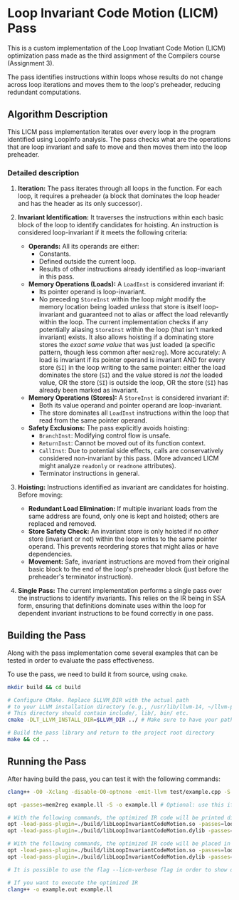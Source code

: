 # Loop Invariant Code Motion (LICM) Pass

This is a custom implementation of the Loop Invatiant Code Motion (LICM) optimization pass made as the third assignment of the Compilers course (Assignment 3).

The pass identifies instructions within loops whose results do not change across loop iterations and moves them to the loop's preheader, reducing redundant computations.

## Algorithm Description

This LICM pass implementation iterates over every loop in the program identified using LoopInfo analysis. The pass checks what are the operations that are loop invariant and safe to move and then moves them into the loop preheader.

### Detailed description

1.  **Iteration:** The pass iterates through all loops in the function. For each loop, it requires a preheader (a block that dominates the loop header and has the header as its only successor).
2.  **Invariant Identification:** It traverses the instructions within each basic block of the loop to identify candidates for hoisting. An instruction is considered loop-invariant if it meets the following criteria:
    *   **Operands:** All its operands are either:
        *   Constants.
        *   Defined outside the current loop.
        *   Results of other instructions already identified as loop-invariant in this pass.
    *   **Memory Operations (Loads):** A `LoadInst` is considered invariant if:
        *   Its pointer operand is loop-invariant.
        *   No preceding `StoreInst` within the loop *might* modify the memory location being loaded *unless* that store is itself loop-invariant and guaranteed not to alias or affect the load relevantly within the loop. The current implementation checks if any potentially aliasing `StoreInst` within the loop (that isn't marked invariant) exists. It also allows hoisting if a dominating store stores the *exact same value* that was just loaded (a specific pattern, though less common after `mem2reg`). More accurately: A load is invariant if its pointer operand is invariant AND for every store (`SI`) in the loop writing to the same pointer: either the load dominates the store (`SI`) and the value stored is *not* the loaded value, OR the store (`SI`) is outside the loop, OR the store (`SI`) has already been marked as invariant.
    *   **Memory Operations (Stores):** A `StoreInst` is considered invariant if:
        *   Both its value operand and pointer operand are loop-invariant.
        *   The store dominates all `LoadInst` instructions within the loop that read from the same pointer operand.
    *   **Safety Exclusions:** The pass explicitly avoids hoisting:
        *   `BranchInst`: Modifying control flow is unsafe.
        *   `ReturnInst`: Cannot be moved out of its function context.
        *   `CallInst`: Due to potential side effects, calls are conservatively considered non-invariant by this pass. (More advanced LICM might analyze `readonly` or `readnone` attributes).
        *   Terminator instructions in general.
3.  **Hoisting:** Instructions identified as invariant are candidates for hoisting. Before moving:
    *   **Redundant Load Elimination:** If multiple invariant loads from the same address are found, only one is kept and hoisted; others are replaced and removed.
    *   **Store Safety Check:** An invariant store is only hoisted if no *other* store (invariant or not) within the loop writes to the same pointer operand. This prevents reordering stores that might alias or have dependencies.
    *   **Movement:** Safe, invariant instructions are moved from their original basic block to the end of the loop's preheader block (just before the preheader's terminator instruction).

4.  **Single Pass:** The current implementation performs a single pass over the instructions to identify invariants. This relies on the IR being in SSA form, ensuring that definitions dominate uses within the loop for dependent invariant instructions to be found correctly in one pass.

## Building the Pass

Along with the pass implementation come several examples that can be tested in order to evaluate the pass effectiveness.

To use the pass, we need to build it from source, using `cmake`.

```bash
mkdir build && cd build

# Configure CMake. Replace $LLVM_DIR with the actual path
# to your LLVM installation directory (e.g., /usr/lib/llvm-14, ~/llvm-project/build)
# This directory should contain include/, lib/, bin/ etc.
cmake -DLT_LLVM_INSTALL_DIR=$LLVM_DIR ../ # Make sure to have your path to llvm/bin as LLVM_DIR

# Build the pass library and return to the project root directory
make && cd ..
```

## Running the Pass

After having build the pass, you can test it with the following commands:

```bash
clang++ -O0 -Xclang -disable-O0-optnone -emit-llvm test/example.cpp -S -o example.ll

opt -passes=mem2reg example.ll -S -o example.ll # Optional: use this if you want to remove load/stores from the IR code

# With the following commands, the optimized IR code will be printed directly on the terminal
opt -load-pass-plugin=./build/libLoopInvariantCodeMotion.so -passes=loop-inv-cm example.ll -S # For GNU/Linux OS
opt -load-pass-plugin=./build/libLoopInvariantCodeMotion.dylib -passes=loop-inv-cm example.ll -S # For MacOS

# With the following commands, the optimized IR code will be placed in the given file
opt -load-pass-plugin=./build/libLoopInvariantCodeMotion.so -passes=loop-inv-cm example.ll -S -o example.ll # For GNU/Linux OS
opt -load-pass-plugin=./build/libLoopInvariantCodeMotion.dylib -passes=loop-inv-cm example.ll -S -o example.ll # For MacOS

# It is possible to use the flag --licm-verbose flag in order to show debugging information (the instruction that are considered loop invariant)

# If you want to execute the optimized IR
clang++ -o example.out example.ll
```
